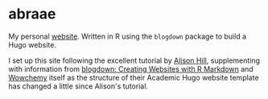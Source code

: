 # abraae

My personal [website](https://abraae.netlify.app/). Written in R using the `blogdown` package to build a Hugo website.

I set up this site following the excellent tutorial by [Alison Hill](https://alison.rbind.io/blog/2020-12-new-year-new-blogdown/), supplementing with information from [blogdown: Creating Websites with R Markdown](https://bookdown.org/yihui/blogdown/) and [Wowchemy](https://wowchemy.com/docs/getting-started/customization/) itself as the structure of their Academic Hugo website template has changed a little since Alison's tutorial.
